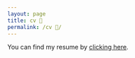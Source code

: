 ```yaml
---
layout: page
title: cv 📝
permalink: /cv 📝/
---
```



You can find my resume by [clicking here](https://juanmvsa.github.io/docs/cv.pdf).
